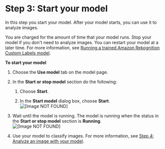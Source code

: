 # Step 3: Start your model<a name="gs-step-start-model"></a>

In this step you start your model\. After your model starts, you can use it to analyze images\.

You are charged for the amount of time that your model runs\. Stop your model if you don't need to analyze images\. You can restart your model at a later time\. For more information, see [Running a trained Amazon Rekognition Custom Labels model](rm-run-model.md)\. 

**To start your model**

1. Choose the **Use model** tab on the model page\.

1. In the **Start or stop model** section do the following:

   1. Choose **Start**\.

   1. In the **Start model** dialog box, choose **Start**\.   
![\[Image NOT FOUND\]](http://docs.aws.amazon.com/rekognition/latest/customlabels-dg/images/get-started-start-model.jpg)

1. Wait until the model is running\. The model is running when the status in the **Start or stop model** section is **Running**\.  
![\[Image NOT FOUND\]](http://docs.aws.amazon.com/rekognition/latest/customlabels-dg/images/get-started-start-model-running.jpg)

1. Use your model to classify images\. For more information, see [Step 4: Analyze an image with your model](gs-step-get-a-prediction.md)\.
